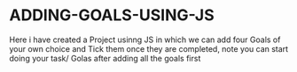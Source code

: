# ADDING-GOALS-USING-JS
Here i have created a Project usinng JS in which we can add four Goals of your own choice and Tick them once they are completed, note you can start doing your task/ Golas after adding all the goals first
